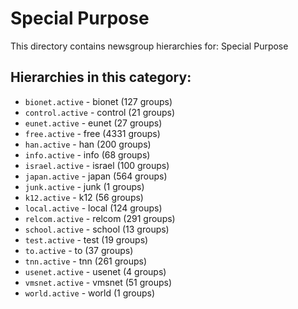 # Special Purpose

This directory contains newsgroup hierarchies for: Special Purpose

## Hierarchies in this category:

- `bionet.active` - bionet (127 groups)
- `control.active` - control (21 groups)
- `eunet.active` - eunet (27 groups)
- `free.active` - free (4331 groups)
- `han.active` - han (200 groups)
- `info.active` - info (68 groups)
- `israel.active` - israel (100 groups)
- `japan.active` - japan (564 groups)
- `junk.active` - junk (1 groups)
- `k12.active` - k12 (56 groups)
- `local.active` - local (124 groups)
- `relcom.active` - relcom (291 groups)
- `school.active` - school (13 groups)
- `test.active` - test (19 groups)
- `to.active` - to (37 groups)
- `tnn.active` - tnn (261 groups)
- `usenet.active` - usenet (4 groups)
- `vmsnet.active` - vmsnet (51 groups)
- `world.active` - world (1 groups)
